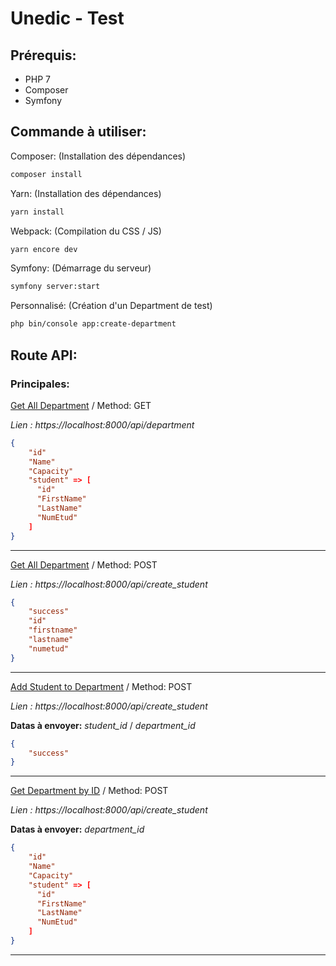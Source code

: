 # Unedic - Test

## Prérequis:

- PHP 7
- Composer
- Symfony

## Commande à utiliser:
Composer: (Installation des dépendances)
```bash
composer install
```
Yarn: (Installation des dépendances)
```bash
yarn install
```
Webpack: (Compilation du CSS / JS)
```bash
yarn encore dev
```
Symfony: (Démarrage du serveur)
```bash
symfony server:start
```
Personnalisé: (Création d'un Department de test)
```bash
php bin/console app:create-department
```

## Route API:

### Principales:

[Get All Department](https://localhost:8000/api/department) / Method: GET

*Lien : https://localhost:8000/api/department*

```json
{
    "id"
    "Name"
    "Capacity"
    "student" => [
      "id"
      "FirstName"
      "LastName"
      "NumEtud"
    ]
}
```
  
-----

[Get All Department](https://localhost:8000/api/create_student) / Method: POST

*Lien : https://localhost:8000/api/create_student*

```json
{
    "success"
    "id"
    "firstname"
    "lastname"
    "numetud"
}
```
  
-----

[Add Student to Department](https://localhost:8000/api/add_studtodep) / Method: POST

*Lien : https://localhost:8000/api/create_student*

**Datas à envoyer:** *student_id* / *department_id*

```json
{
    "success"
}
```
  
-----

[Get Department by ID](https://localhost:8000/api/oneDepart) / Method: POST

*Lien : https://localhost:8000/api/create_student*

**Datas à envoyer:** *department_id*

```json
{
    "id"
    "Name"
    "Capacity"
    "student" => [
      "id"
      "FirstName"
      "LastName"
      "NumEtud"
    ]
}
```
  
-----



